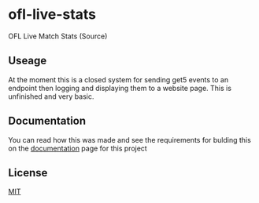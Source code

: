 # ofl-live-stats
OFL Live Match Stats (Source)

## Useage
At the moment this is a closed system for sending get5 events to an endpoint then logging and displaying them to a website page.
This is unfinished and very basic.

## Documentation
You can read how this was made and see the requirements for bulding this on the [documentation](https://onlinefightingleague.com/docs/) page for this project 

## License
[MIT](https://github.com/pel-ex/ofl-live-stats/blob/main/LICENSE)
